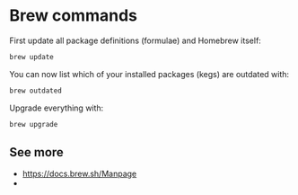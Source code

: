 # Brew commands

First update all package definitions (formulae) and Homebrew itself:

```zsh
brew update
```

You can now list which of your installed packages (kegs) are outdated with:

```zsh
brew outdated
```

Upgrade everything with:

```zsh
brew upgrade
```

## See more
- https://docs.brew.sh/Manpage
- 
